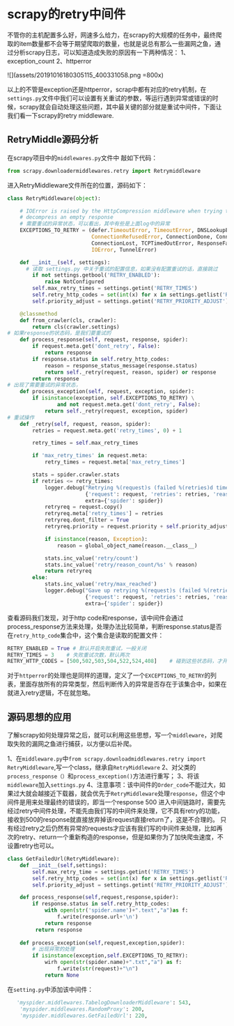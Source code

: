 # scrapy的retry中间件

不管你的主机配置多么好，网速多么给力，在scrapy的大规模的任务中，最终爬取的item数量都不会等于期望爬取的数量，也就是说总有那么一些漏网之鱼，通过分析scrapy日志，可以知道造成失败的原因有一下两种情况：
1、exception_count
2、httperror

![](assets/20191016180305115_400331058.png =800x)

以上的不管是exception还是httperror，scrap中都有对应的retry机制，在`settings.py`文件中我们可以设置有关重试的参数，等运行遇到异常或错误的时候，scrapy就会自动处理这些问题，其中最关键的部分就是重试中间件，下面让我们看一下scrapy的retry middleware.

## RetryMiddle源码分析
在scrapy项目中的`middlewares.py`文件中 敲如下代码：
```python
from scrapy.downloadermiddlewares.retry import Retrymiddleware
```
进入RetryMiddleware文件所在的位置，源码如下：
```python
class RetryMiddleware(object):

    # IOError is raised by the HttpCompression middleware when trying to
    # decompress an empty response
    # 需要重试的异常状态，可以看出，其中有些是上面log中的异常
    EXCEPTIONS_TO_RETRY = (defer.TimeoutError, TimeoutError, DNSLookupError,
                           ConnectionRefusedError, ConnectionDone, ConnectError,
                           ConnectionLost, TCPTimedOutError, ResponseFailed,
                           IOError, TunnelError)

    def __init__(self, settings):
      # 读取 settings.py 中关于重试的配置信息，如果没有配置重试的话，直接跳过
        if not settings.getbool('RETRY_ENABLED'):
            raise NotConfigured
        self.max_retry_times = settings.getint('RETRY_TIMES')
        self.retry_http_codes = set(int(x) for x in settings.getlist('RETRY_HTTP_CODES'))
        self.priority_adjust = settings.getint('RETRY_PRIORITY_ADJUST')

    @classmethod
    def from_crawler(cls, crawler):
        return cls(crawler.settings)
# 如果response的状态码，是我们要重试的
    def process_response(self, request, response, spider):
        if request.meta.get('dont_retry', False):
            return response
        if response.status in self.retry_http_codes:
            reason = response_status_message(response.status)
            return self._retry(request, reason, spider) or response
        return response
# 出现了需要重试的异常状态，
    def process_exception(self, request, exception, spider):
        if isinstance(exception, self.EXCEPTIONS_TO_RETRY) \
                and not request.meta.get('dont_retry', False):
            return self._retry(request, exception, spider)
# 重试操作
    def _retry(self, request, reason, spider):
        retries = request.meta.get('retry_times', 0) + 1

        retry_times = self.max_retry_times

        if 'max_retry_times' in request.meta:
            retry_times = request.meta['max_retry_times']

        stats = spider.crawler.stats
        if retries <= retry_times:
            logger.debug("Retrying %(request)s (failed %(retries)d times): %(reason)s",
                         {'request': request, 'retries': retries, 'reason': reason},
                         extra={'spider': spider})
            retryreq = request.copy()
            retryreq.meta['retry_times'] = retries
            retryreq.dont_filter = True
            retryreq.priority = request.priority + self.priority_adjust

            if isinstance(reason, Exception):
                reason = global_object_name(reason.__class__)

            stats.inc_value('retry/count')
            stats.inc_value('retry/reason_count/%s' % reason)
            return retryreq
        else:
            stats.inc_value('retry/max_reached')
            logger.debug("Gave up retrying %(request)s (failed %(retries)d times): %(reason)s",
                         {'request': request, 'retries': retries, 'reason': reason},
                         extra={'spider': spider})


```
查看源码我们发现，对于http code和response，该中间件会通过process_response方法来处理，处理办法比较简单，判断response.status是否在`retry_http_code`集合中，这个集合是读取的配置文件：

```python
RETRY_ENABLED = True # 默认开启失败重试，一般关闭
RETRY_TIMES = 3    # 失败重试次数，默认两次
RETRY_HTTP_CODES = [500,502,503,504,522,524,408]    # 碰到这些状态码，才开启重试
```

对于`httperror`的处理也是同样的道理，定义了一个`EXCEPTIONS_TO_RETRY`的列表，里面存放所有的异常类型，然后判断传入的异常是否存在于该集合中，如果在就进入retry逻辑，不在就忽略。


## 源码思想的应用
了解scrapy如何处理异常之后，就可以利用这些思想，写一个`middleware`，对爬取失败的漏网之鱼进行捕获，以方便以后补爬。

1、在`middleware.py`中`from scrapy.downloadmiddlewares.retry import RetryMiddleware`,写一个class，继承自`RetryMiddleware`
2、对父类的`process_response（）`和`process_exception()`方法进行重写；
3、将该`middleware`加入`settings.py`
4、注意事项：该中间件的`Order_code`不能过大，如果过大就会越接近下载器，就会优先于`RetryMiddleware`处理`response`，但这个中间件是用来处理最终的错误的，即当一个response 500 进入中间链路时，需要先经过retry中间件处理，不能先由我们写的中间件来处理，它不具有retry的功能，接收到500的response就直接放弃掉该request直接return了，这是不合理的。 只有经过retry之后仍然有异常的requests才应该有我们写的中间件来处理，比如再次的retry、return一个重新构造的response，但是如果你为了加快爬虫速度，不设置retry也可以。



```python
class GetFailedUrl(RetryMiddleware):
    def __init__(self,settings):
        self.max_retry_time = settings.getint('RETRY_TIMES')
        self.retry_http_codes = set(int(x) for x in settings.getlist('RETRY_HTTP_CODES'))
        self.priority_adjust = settings.getint('RETRY_PRIORITY_ADJUST')

    def process_response(self,request,response,spider):
        if response.status in self.retry_http_codes:
            with open(str('spider.name')+".text","a")as f:
                f.write(response.url+'\n')
            return response
         return response
        
    def process_exception(self,request,exception,spider):
        # 出现异常的处理
        if isinstance(exception,self.EXCEPTIONS_TO_RETRY):
            wirh open(str(spider.name)+".txt","a") as f:
                f.write(str(request)+"\n")
            return None
```

在`setting.py`中添加该中间件：

```python
   'myspider.middlewares.TabelogDownloaderMiddleware': 543,
    'myspider.middlewares.RandomProxy': 200,
    'myspider.middlewares.GetFailedUrl': 220,
```

